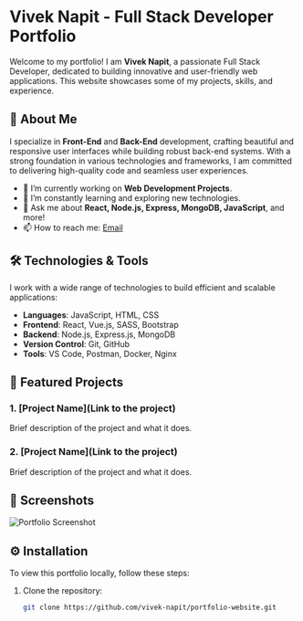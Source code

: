 # Vivek Napit - Full Stack Developer Portfolio

Welcome to my portfolio! I am **Vivek Napit**, a passionate Full Stack Developer, dedicated to building innovative and user-friendly web applications. This website showcases some of my projects, skills, and experience.

## 🚀 About Me

I specialize in **Front-End** and **Back-End** development, crafting beautiful and responsive user interfaces while building robust back-end systems. With a strong foundation in various technologies and frameworks, I am committed to delivering high-quality code and seamless user experiences.

- 🔭 I’m currently working on **Web Development Projects**.
- 🌱 I’m constantly learning and exploring new technologies.
- 💬 Ask me about **React, Node.js, Express, MongoDB, JavaScript**, and more!
- 📫 How to reach me: [Email](mailto:your-email@example.com)

## 🛠️ Technologies & Tools

I work with a wide range of technologies to build efficient and scalable applications:

- **Languages**: JavaScript, HTML, CSS
- **Frontend**: React, Vue.js, SASS, Bootstrap
- **Backend**: Node.js, Express.js, MongoDB
- **Version Control**: Git, GitHub
- **Tools**: VS Code, Postman, Docker, Nginx

## 🌟 Featured Projects

### 1. **[Project Name](Link to the project)**

Brief description of the project and what it does.

### 2. **[Project Name](Link to the project)**

Brief description of the project and what it does.

## 📸 Screenshots

![Portfolio Screenshot](path_to_screenshot_image.jpg)

## ⚙️ Installation

To view this portfolio locally, follow these steps:

1. Clone the repository:

   ```bash
   git clone https://github.com/vivek-napit/portfolio-website.git
